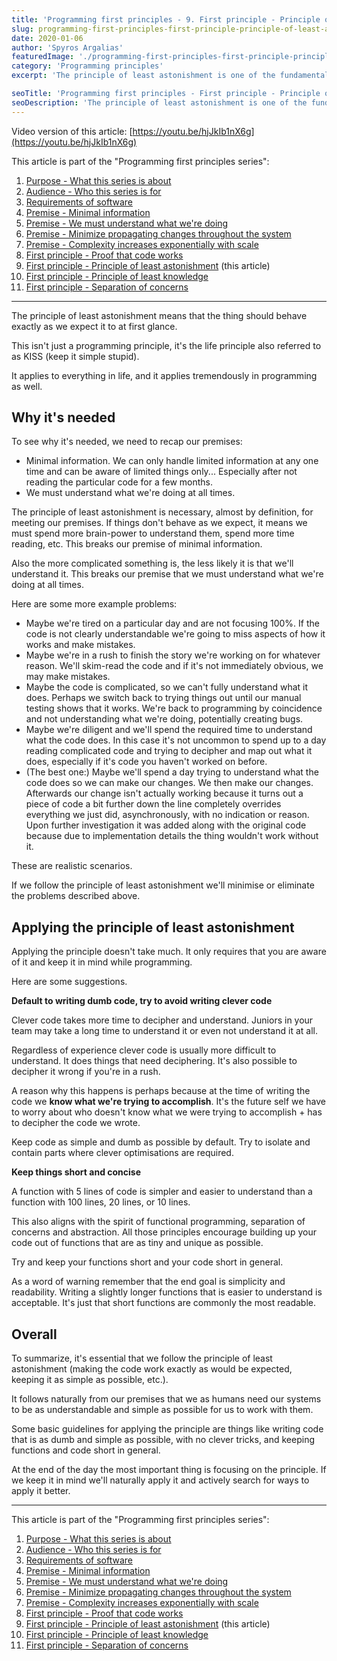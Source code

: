 ```yaml
---
title: 'Programming first principles - 9. First principle - Principle of least astonishment'
slug: programming-first-principles-first-principle-principle-of-least-astonishment
date: 2020-01-06
author: 'Spyros Argalias'
featuredImage: './programming-first-principles-first-principle-principle-of-least-astonishment.png'
category: 'Programming principles'
excerpt: 'The principle of least astonishment is one of the fundamental principles in software development. Possibly the most important there is.'

seoTitle: 'Programming first principles - First principle - Principle of least astonishment'
seoDescription: 'The principle of least astonishment is one of the fundamental principles in software development. Possibly the most important there is.'
---
```


Video version of this article: [https://youtu.be/hjJkIb1nX6g](https://youtu.be/hjJkIb1nX6g)

This article is part of the "Programming first principles series":

1. [Purpose - What this series is about](/blog/programming-first-principles-purpose-what-this-series-is-about/)
2. [Audience - Who this series is for](/blog/programming-first-principles-audience-who-this-series-is-for/)
3. [Requirements of software](/blog/programming-first-principles-requirements-of-software/)
4. [Premise - Minimal information](/blog/programming-first-principles-premise-minimal-information/)
5. [Premise - We must understand what we're doing](/blog/programming-first-principles-premise-we-must-understand-what-were-doing/)
6. [Premise - Minimize propagating changes throughout the system](/blog/programming-first-principles-premise-minimize-propagating-changes/)
7. [Premise - Complexity increases exponentially with scale](/blog/programming-first-principles-premise-complexity-increases-exponentially-with-scale/)
8. [First principle - Proof that code works](/blog/programming-first-principles-first-principle-proof-that-code-works/)
9. [First principle - Principle of least astonishment](/blog/programming-first-principles-first-principle-principle-of-least-astonishment/) (this article)
10. [First principle - Principle of least knowledge](/blog/programming-first-principles-first-principle-principle-of-least-knowledge/)
11. [First principle - Separation of concerns](/blog/programming-first-principles-first-principle-separation-of-concerns/)

---

The principle of least astonishment means that the thing should behave exactly as we expect it to at first glance.

This isn't just a programming principle, it's the life principle also referred to as KISS (keep it simple stupid).

It applies to everything in life, and it applies tremendously in programming as well.

## Why it's needed

To see why it's needed, we need to recap our premises:

- Minimal information. We can only handle limited information at any one time and can be aware of limited things only... Especially after not reading the particular code for a few months.
- We must understand what we're doing at all times.

The principle of least astonishment is necessary, almost by definition, for meeting our premises. If things don't behave as we expect, it means we must spend more brain-power to understand them, spend more time reading, etc. This breaks our premise of minimal information.

Also the more complicated something is, the less likely it is that we'll understand it. This breaks our premise that we must understand what we're doing at all times.

Here are some more example problems:

- Maybe we're tired on a particular day and are not focusing 100%. If the code is not clearly understandable we're going to miss aspects of how it works and make mistakes.
- Maybe we're in a rush to finish the story we're working on for whatever reason. We'll skim-read the code and if it's not immediately obvious, we may make mistakes.
- Maybe the code is complicated, so we can't fully understand what it does. Perhaps we switch back to trying things out until our manual testing shows that it works. We're back to programming by coincidence and not understanding what we're doing, potentially creating bugs.
- Maybe we're diligent and we'll spend the required time to understand what the code does. In this case it's not uncommon to spend up to a day reading complicated code and trying to decipher and map out what it does, especially if it's code you haven't worked on before.
- (The best one:) Maybe we'll spend a day trying to understand what the code does so we can make our changes. We then make our changes. Afterwards our change isn't actually working because it turns out a piece of code a bit further down the line completely overrides everything we just did, asynchronously, with no indication or reason. Upon further investigation it was added along with the original code because due to implementation details the thing wouldn't work without it.

These are realistic scenarios.

If we follow the principle of least astonishment we'll minimise or eliminate the problems described above.

## Applying the principle of least astonishment

Applying the principle doesn't take much. It only requires that you are aware of it and keep it in mind while programming.

Here are some suggestions.

**Default to writing dumb code, try to avoid writing clever code**

Clever code takes more time to decipher and understand. Juniors in your team may take a long time to understand it or even not understand it at all.

Regardless of experience clever code is usually more difficult to understand. It does things that need deciphering. It's also possible to decipher it wrong if you're in a rush.

A reason why this happens is perhaps because at the time of writing the code we **know what we're trying to accomplish**. It's the future self we have to worry about who doesn't know what we were trying to accomplish + has to decipher the code we wrote.

Keep code as simple and dumb as possible by default. Try to isolate and contain parts where clever optimisations are required.

**Keep things short and concise**

A function with 5 lines of code is simpler and easier to understand than a function with 100 lines, 20 lines, or 10 lines.

This also aligns with the spirit of functional programming, separation of concerns and abstraction. All those principles encourage building up your code out of functions that are as tiny and unique as possible.

Try and keep your functions short and your code short in general.

As a word of warning remember that the end goal is simplicity and readability. Writing a slightly longer functions that is easier to understand is acceptable. It's just that short functions are commonly the most readable.

## Overall

To summarize, it's essential that we follow the principle of least astonishment (making the code work exactly as would be expected, keeping it as simple as possible, etc.).

It follows naturally from our premises that we as humans need our systems to be as understandable and simple as possible for us to work with them.

Some basic guidelines for applying the principle are things like writing code that is as dumb and simple as possible, with no clever tricks, and keeping functions and code short in general.

At the end of the day the most important thing is focusing on the principle. If we keep it in mind we'll naturally apply it and actively search for ways to apply it better.

---

This article is part of the "Programming first principles series":

1. [Purpose - What this series is about](/blog/programming-first-principles-purpose-what-this-series-is-about/)
2. [Audience - Who this series is for](/blog/programming-first-principles-audience-who-this-series-is-for/)
3. [Requirements of software](/blog/programming-first-principles-requirements-of-software/)
4. [Premise - Minimal information](/blog/programming-first-principles-premise-minimal-information/)
5. [Premise - We must understand what we're doing](/blog/programming-first-principles-premise-we-must-understand-what-were-doing/)
6. [Premise - Minimize propagating changes throughout the system](/blog/programming-first-principles-premise-minimize-propagating-changes/)
7. [Premise - Complexity increases exponentially with scale](/blog/programming-first-principles-premise-complexity-increases-exponentially-with-scale/)
8. [First principle - Proof that code works](/blog/programming-first-principles-first-principle-proof-that-code-works/)
9. [First principle - Principle of least astonishment](/blog/programming-first-principles-first-principle-principle-of-least-astonishment/) (this article)
10. [First principle - Principle of least knowledge](/blog/programming-first-principles-first-principle-principle-of-least-knowledge/)
11. [First principle - Separation of concerns](/blog/programming-first-principles-first-principle-separation-of-concerns/)
